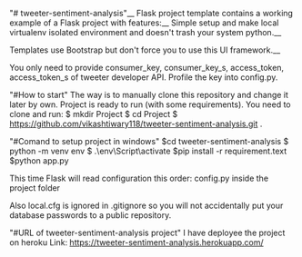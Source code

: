 "# tweeter-sentiment-analysis"__ 
Flask project template contains a working example of a Flask project with features:__
Simple setup and make local virtualenv isolated environment and doesn't trash your system python.__

Templates use Bootstrap but don't force you to use this UI framework.__

You only need to provide consumer_key, consumer_key_s, access_token, access_token_s of tweeter developer API.
Profile the key into config.py.

"#How to start"
The way is to manually clone this repository and change it later by own. Project is ready to run (with some requirements). You need to clone and run:
$ mkdir Project
$ cd Project
$ https://github.com/vikashtiwary118/tweeter-sentiment-analysis.git .

"#Comand to setup project in windows"
$cd tweeter-sentiment-analysis
$ python -m venv env
$ .\env\Script\activate
$pip install -r requirement.text
$python app.py

This time Flask will read configuration this order:
config.py inside the project folder

Also local.cfg is ignored in .gitignore so you will not accidentally put your database passwords to a public repository.


"#URL of tweeter-sentiment-analysis project"
I have deployee the project on heroku
Link: https://tweeter-sentiment-analysis.herokuapp.com/
